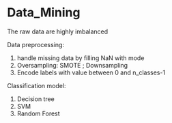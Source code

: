 # Data_Mining
The raw data are highly imbalanced

Data preprocessing: 
1. handle missing data by filling NaN with mode
2. Oversampling: SMOTE ; Downsampling
3. Encode labels with value between 0 and n_classes-1

Classification model:
1. Decision tree
2. SVM
3. Random Forest

